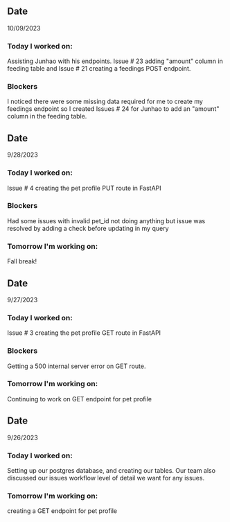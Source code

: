 ## Date
10/09/2023

### Today I worked on:
Assisting Junhao with his endpoints. Issue # 23 adding "amount" column in feeding table and Issue # 21 creating a feedings POST endpoint.

### Blockers
I noticed there were some missing data required for me to create my feedings endpoint so I created Issues # 24 for Junhao to add an "amount" column in the feeding table.

## Date
9/28/2023

### Today I worked on:
Issue # 4 creating the pet profile PUT route in FastAPI

### Blockers
Had some issues with invalid pet_id not doing anything but issue was resolved by adding a check before updating in my query

### Tomorrow I'm working on:
Fall break!

## Date
9/27/2023

### Today I worked on:
Issue # 3 creating the pet profile GET route in FastAPI

### Blockers
Getting a 500 internal server error on GET route.

### Tomorrow I'm working on:
Continuing to work on GET endpoint for pet profile

## Date
9/26/2023

### Today I worked on:
Setting up our postgres database, and creating our tables. Our team also discussed our issues workflow
level of detail we want for any issues.

### Tomorrow I'm working on:
creating a GET endpoint for pet profile
